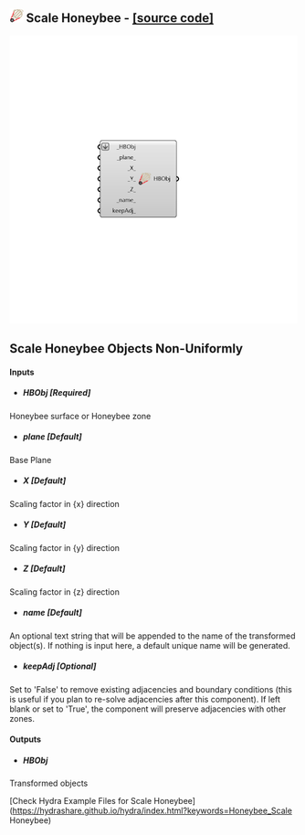 ## ![](../../images/icons/Scale_Honeybee.png) Scale Honeybee - [[source code]](https://github.com/mostaphaRoudsari/honeybee/tree/master/src/Honeybee_Scale%20Honeybee.py)

![](../../images/components/Scale_Honeybee.png)

Scale Honeybee Objects Non-Uniformly
 -
 

#### Inputs
* ##### HBObj [Required]
Honeybee surface or Honeybee zone
* ##### plane [Default]
Base Plane
* ##### X [Default]
Scaling factor in {x} direction
* ##### Y [Default]
Scaling factor in {y} direction
* ##### Z [Default]
Scaling factor in {z} direction
* ##### name [Default]
An optional text string that will be appended to the name of the transformed object(s).  If nothing is input here, a default unique name will be generated.
* ##### keepAdj [Optional]
Set to 'False' to remove existing adjacencies and boundary conditions (this is useful if you plan to re-solve adjacencies after this component). If left blank or set to 'True', the component will preserve adjacencies with other zones.

#### Outputs
* ##### HBObj
Transformed objects


[Check Hydra Example Files for Scale Honeybee](https://hydrashare.github.io/hydra/index.html?keywords=Honeybee_Scale Honeybee)